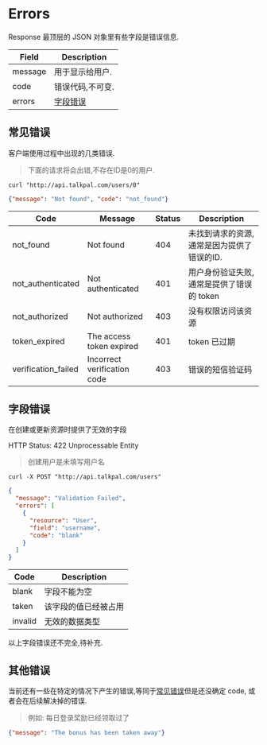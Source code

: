 # Errors

Response 最顶层的 JSON 对象里有些字段是错误信息.

Field   | Description
------- | ---------------
message | 用于显示给用户.
code    | 错误代码,不可变.
errors  | [字段错误](#字段错误)


## 常见错误
客户端使用过程中出现的几类错误.

> 下面的请求将会出错,不存在ID是0的用户.

```shell
curl "http://api.talkpal.com/users/0"
```

```json
{"message": "Not found", "code": "not_found"}
```

Code | Message | Status | Description
---- | ------- | ---------------- | ----------
not_found           | Not found                   | 404 | 未找到请求的资源,通常是因为提供了错误的ID.
not_authenticated   | Not authenticated           | 401 | 用户身份验证失败,通常是提供了错误的 token 
not_authorized      | Not authorized              | 403 | 没有权限访问该资源
token_expired       | The access token expired    | 401 | token 已过期
verification_failed | Incorrect verification code | 403 | 错误的短信验证码

## 字段错误
在创建或更新资源时提供了无效的字段

HTTP Status: 422 Unprocessable Entity

> 创建用户是未填写用户名

```shell
curl -X POST "http://api.talkpal.com/users"
```

```json
{
  "message": "Validation Failed",
  "errors": [
    {
      "resource": "User",
      "field": "username",
      "code": "blank"
    }
  ]
}
```

Code          | Description
------------- | -------------
blank         | 字段不能为空
taken         | 该字段的值已经被占用
invalid       | 无效的数据类型

以上字段错误还不完全,待补充.

## 其他错误
当前还有一些在特定的情况下产生的错误,等同于[常见错误](#常见错误)但是还没确定 code, 或者会在后续解决掉的错误.


> 例如: 每日登录奖励已经领取过了

```json
{"message": "The bonus has been taken away"}
```
